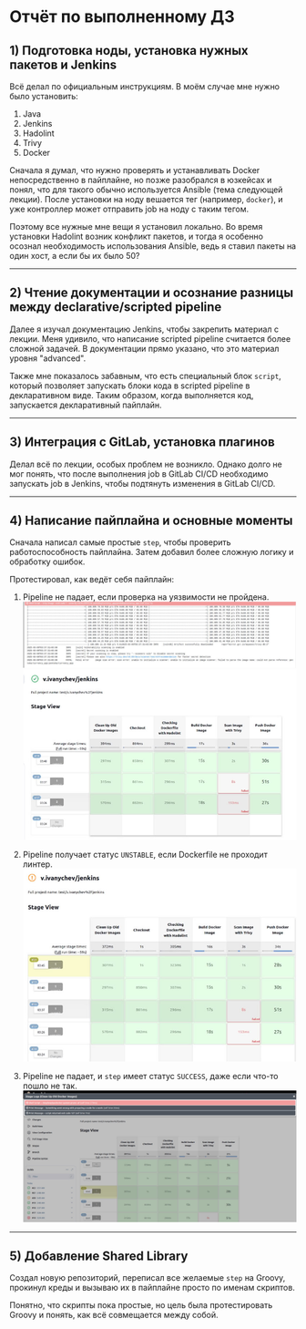 # Отчёт по выполненному ДЗ

## 1) Подготовка ноды, установка нужных пакетов и Jenkins

Всё делал по официальным инструкциям. В моём случае мне нужно было установить:

1. Java
2. Jenkins
3. Hadolint
4. Trivy
5. Docker

Сначала я думал, что нужно проверять и устанавливать Docker непосредственно в пайплайне, но позже разобрался в юзкейсах и понял, что для такого обычно используется Ansible (тема следующей лекции). После установки на ноду вешается тег (например, `docker`), и уже контроллер может отправить job на ноду с таким тегом.

Поэтому все нужные мне вещи я установил локально. Во время установки Hadolint возник конфликт пакетов, и тогда я особенно осознал необходимость использования Ansible, ведь я ставил пакеты на один хост, а если бы их было 50?

---

## 2) Чтение документации и осознание разницы между declarative/scripted pipeline

Далее я изучал документацию Jenkins, чтобы закрепить материал с лекции. Меня удивило, что написание scripted pipeline считается более сложной задачей. В документации прямо указано, что это материал уровня "advanced".

Также мне показалось забавным, что есть специальный блок `script`, который позволяет запускать блоки кода в scripted pipeline в декларативном виде. Таким образом, когда выполняется код, запускается декларативный пайплайн.

---

## 3) Интеграция с GitLab, установка плагинов

Делал всё по лекции, особых проблем не возникло. Однако долго не мог понять, что после выполнения job в GitLab CI/CD необходимо запускать job в Jenkins, чтобы подтянуть изменения в GitLab CI/CD.

---

## 4) Написание пайплайна и основные моменты

Сначала написал самые простые `step`, чтобы проверить работоспособность пайплайна. Затем добавил более сложную логику и обработку ошибок.

Протестировал, как ведёт себя пайплайн:

1. Pipeline не падает, если проверка на уязвимости не пройдена.
![Скрин](images/1.jpg)
![Скрин](images/1-1.jpg)


2. Pipeline получает статус `UNSTABLE`, если Dockerfile не проходит линтер.
![Скрин](images/2.jpg)

3. Pipeline не падает, и `step` имеет статус `SUCCESS`, даже если что-то пошло не так.
![Скрин](images/3.jpg)

---

## 5) Добавление Shared Library

Создал новую репозиторий, переписал все желаемые `step` на Groovy, прокинул креды и вызываю их в пайплайне просто по именам скриптов.

Понятно, что скрипты пока простые, но цель была протестировать Groovy и понять, как всё совмещается между собой.

